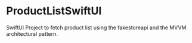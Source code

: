 # ProductListSwiftUI
SwiftUI Project to fetch product list using the fakestoreapi and the MVVM architectural pattern.

